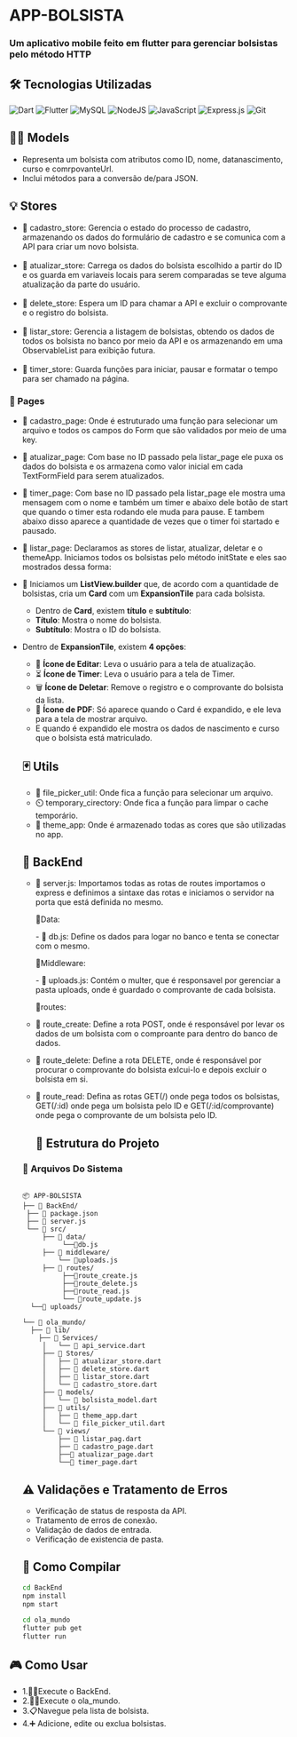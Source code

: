 <h1>APP-BOLSISTA</h1>

<h3>Um aplicativo mobile feito em flutter para gerenciar bolsistas pelo método HTTP</h3>

## 🛠️ Tecnologias Utilizadas

![Dart](https://img.shields.io/badge/dart-%230175C2.svg?style=for-the-badge&logo=dart&logoColor=white)
![Flutter](https://img.shields.io/badge/Flutter-%2302569B.svg?style=for-the-badge&logo=Flutter&logoColor=white)
![MySQL](https://img.shields.io/badge/mysql-4479A1.svg?style=for-the-badge&logo=mysql&logoColor=white)
![NodeJS](https://img.shields.io/badge/node.js-6DA55F?style=for-the-badge&logo=node.js&logoColor=white)
![JavaScript](https://img.shields.io/badge/javascript-%23323330.svg?style=for-the-badge&logo=javascript&logoColor=%23F7DF1E)
![Express.js](https://img.shields.io/badge/express.js-%23404d59.svg?style=for-the-badge&logo=express&logoColor=%2361DAFB)
![Git](https://img.shields.io/badge/git-%23F05033.svg?style=for-the-badge&logo=git&logoColor=white)

## 🧍‍♂️ Models
- Representa um bolsista com atributos como ID, nome, datanascimento, curso e comrpovanteUrl.
- Inclui métodos para a conversão de/para JSON.

## 💡 Stores
- 🔔 cadastro_store: Gerencia o estado do processo de cadastro, armazenando os dados do formulário de cadastro e se comunica com a API para criar um novo bolsista.
  <br></br>
- 🔔 atualizar_store: Carrega os dados do bolsista escolhido a partir do ID e os guarda em variaveis locais para serem comparadas se teve alguma atualização da parte do usuário.
  <br></br>
- 🔔 delete_store: Espera um ID para chamar a API e excluir o comprovante e o registro do bolsista.
  <br></br>
- 🔔 listar_store: Gerencia a listagem de bolsistas, obtendo os dados de todos os bolsista no banco por meio da API e os armazenando em uma ObservableList para exibição futura.
  <br></br>
- 🔔 timer_store: Guarda funções para iniciar, pausar e formatar o tempo para ser chamado na página.
### 📄 Pages
  - 📜 cadastro_page: Onde é estruturado uma função para selecionar um arquivo e todos os campos do Form que são validados por meio de uma key.
  - 📜 atualizar_page: Com base no ID passado pela listar_page ele puxa os dados do bolsista e os armazena como valor inicial em cada TextFormField para serem atualizados.
  - 📜 timer_page: Com base no ID passado pela listar_page ele mostra uma mensagem com o nome e também um timer e abaixo dele botão de start que quando o timer esta rodando ele muda para pause. E tambem abaixo disso aparece a quantidade de vezes que o timer foi startado e pausado.
  - 📜 listar_page: Declaramos as stores de listar, atualizar, deletar e o themeApp. Iniciamos todos os bolsistas pelo método initState e eles sao mostrados dessa forma:
  - 📜 Iniciamos um **ListView.builder** que, de acordo com a quantidade de bolsistas, cria um **Card** com um **ExpansionTile** para cada bolsista.
    - Dentro de **Card**, existem **título** e **subtítulo**:  
    -  **Título**: Mostra o nome do bolsista.  
    -  **Subtítulo**: Mostra o ID do bolsista. 
- Dentro de **ExpansionTile**, existem **4 opções**:  
  - 📝 **Ícone de Editar**: Leva o usuário para a tela de atualização.  
  - ⏳ **Ícone de Timer**: Leva o usuário para a tela de Timer.  
  - 🗑️ **Ícone de Deletar**: Remove o registro e o comprovante do bolsista da lista.  
  - 📄 **Ícone de PDF**: Só aparece quando o Card é expandido, e ele leva para a tela de mostrar arquivo.
  - E quando é expandido ele mostra os dados de nascimento e curso que o bolsista está matriculado.

  ## 🃏 Utils
  - 📁 file_picker_util: Onde fica a função para selecionar um arquivo.
  - ⏲️ temporary_cirectory: Onde fica a função para limpar o cache temporário.
  - 🔴 theme_app: Onde é armazenado todas as cores que são utilizadas no app.

  ## 📁 BackEnd
  - 💽 server.js: Importamos todas as rotas de routes importamos o express e definimos a sintaxe das rotas e iniciamos o servidor na porta que está definida no mesmo.
    <p>📁Data:</p>
    - 💽 db.js: Define os dados para logar no banco e tenta se conectar com o mesmo.
    <p>📁Middleware:</p>
    - 💽 uploads.js: Contém o multer, que é responsavel por gerenciar a pasta uploads, onde é guardado o comprovante de cada bolsista.
    <p>📁routes:</p>
  - 💽 route_create: Define a rota POST, onde é responsável por levar os dados de um bolsista com o comproante para dentro do banco de dados.
  - 💽 route_delete: Define a rota DELETE, onde é responsável por procurar o comprovante do bolsista exlcui-lo e depois excluir o bolsista em si.
  - 💽 route_read: Defina as rotas GET(/) onde pega todos os bolsistas, GET(/:id) onde pega um bolsista pelo ID e GET(/:id/comprovante) onde pega o comprovante de um bolsista pelo ID.

    ## 📁 Estrutura do Projeto
    
  ### 📂 Arquivos Do Sistema
  ```

  📦 APP-BOLSISTA
  ├── 📜 BackEnd/
   ├── 📜 package.json
   ├── 📜 server.js
   └── 📂 src/
       ├── 📂 data/
            └──📜db.js
       ├── 📂 middleware/
           └── 📜uploads.js
       ├── 📂 routes/
            ├──📜route_create.js
            ├──📜route_delete.js
            ├──📜route_read.js
            └── 📜route_update.js
    └──📂 uploads/

  └── 📂 ola_mundo/
    ├── 📂 lib/
      ├── 📂 Services/
       │   └── 📜 api_service.dart
       ├── 📂 Stores/
       │   ├── 📜 atualizar_store.dart
       │   ├── 📜 delete_store.dart
       │   ├── 📜 listar_store.dart
       │   └── 📜 cadastro_store.dart
       ├── 📂 models/
       │   └── 📜 bolsista_model.dart
       ├── 📂 utils/
       │   ├── 📜 theme_app.dart
       │   └── 📜 file_picker_util.dart
       └── 📂 views/
           ├── 📜 listar_pag.dart
           ├── 📜 cadastro_page.dart
           ├──📜 atualizar_page.dart
           └──📜 timer_page.dart
  ```
  ## ⚠️ Validações e Tratamento de Erros
    - Verificação de status de resposta da API.
    - Tratamento de erros de conexão.
    - Validação de dados de entrada.
    - Verificação de existencia de pasta.

  ## 🚀 Como Compilar
  ```bash
  cd BackEnd
  npm install
  npm start
  ```
  ```bash
  cd ola_mundo
  flutter pub get
  flutter run
  ```
## 🎮 Como Usar
-  1.🏃‍♂️Execute o BackEnd.
-  2.🏃‍♂️Execute o ola_mundo.
-  3.📋Navegue pela lista de bolsista.
-  4.➕ Adicione, edite ou exclua bolsistas.
  
    
